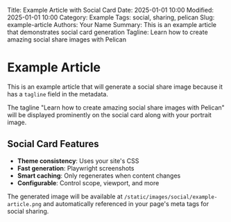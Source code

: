 Title: Example Article with Social Card
Date: 2025-01-01 10:00
Modified: 2025-01-01 10:00
Category: Example
Tags: social, sharing, pelican
Slug: example-article
Authors: Your Name
Summary: This is an example article that demonstrates social card generation
Tagline: Learn how to create amazing social share images with Pelican

# Example Article

This is an example article that will generate a social share image because it has a `tagline` field in the metadata.

The tagline "Learn how to create amazing social share images with Pelican" will be displayed prominently on the social card along with your portrait image.

## Social Card Features

- **Theme consistency**: Uses your site's CSS
- **Fast generation**: Playwright screenshots
- **Smart caching**: Only regenerates when content changes
- **Configurable**: Control scope, viewport, and more

The generated image will be available at `/static/images/social/example-article.png` and automatically referenced in your page's meta tags for social sharing.
